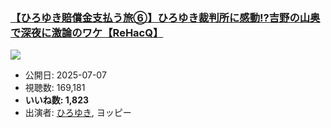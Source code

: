 ### [【ひろゆき賠償金支払う旅⑥】ひろゆき裁判所に感動!?吉野の山奥で深夜に激論のワケ【ReHacQ】](https://www.youtube.com/watch?v=VHnFwN5LBh4)
[![](https://img.youtube.com/vi/VHnFwN5LBh4/sddefault.jpg)](https://www.youtube.com/watch?v=VHnFwN5LBh4)
-   公開日: 2025-07-07
-   視聴数: 169,181
-   **いいね数: 1,823**
-   出演者: [ひろゆき](/rehacq_fan/people/ひろゆき "wikilink"), ヨッピー
